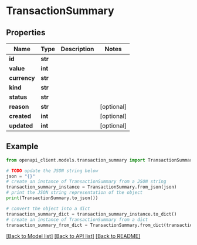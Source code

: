 # TransactionSummary


## Properties

Name | Type | Description | Notes
------------ | ------------- | ------------- | -------------
**id** | **str** |  | 
**value** | **int** |  | 
**currency** | **str** |  | 
**kind** | **str** |  | 
**status** | **str** |  | 
**reason** | **str** |  | [optional] 
**created** | **int** |  | [optional] 
**updated** | **int** |  | [optional] 

## Example

```python
from openapi_client.models.transaction_summary import TransactionSummary

# TODO update the JSON string below
json = "{}"
# create an instance of TransactionSummary from a JSON string
transaction_summary_instance = TransactionSummary.from_json(json)
# print the JSON string representation of the object
print(TransactionSummary.to_json())

# convert the object into a dict
transaction_summary_dict = transaction_summary_instance.to_dict()
# create an instance of TransactionSummary from a dict
transaction_summary_from_dict = TransactionSummary.from_dict(transaction_summary_dict)
```
[[Back to Model list]](../README.md#documentation-for-models) [[Back to API list]](../README.md#documentation-for-api-endpoints) [[Back to README]](../README.md)


